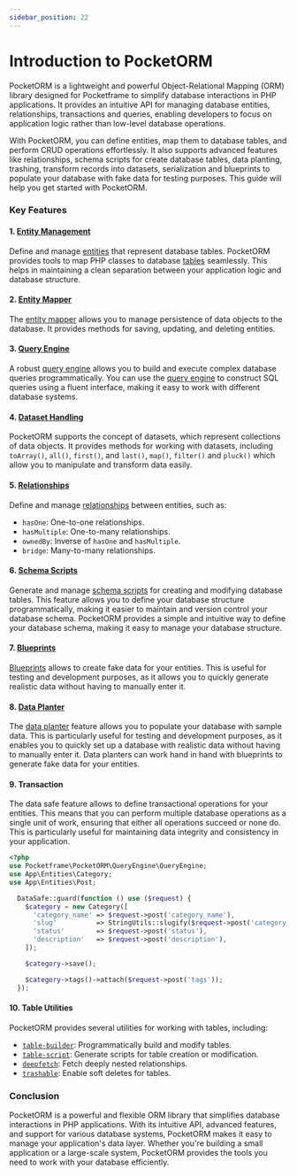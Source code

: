 ```yaml
---
sidebar_position: 22
---
```

# Introduction to PocketORM

PocketORM is a lightweight and powerful Object-Relational Mapping (ORM) library designed for Pocketframe to simplify database interactions in PHP applications. It provides an intuitive API for managing database entities, relationships, transactions and queries, enabling developers to focus on application logic rather than low-level database operations.

With PocketORM, you can define entities, map them to database tables, and perform CRUD operations effortlessly. It also supports advanced features like relationships, schema scripts for create database tables, data planting, trashing, transform records into datasets, serialization and blueprints to populate your database with fake data for testing purposes. This guide will help you get started with PocketORM.

### Key Features

#### 1. [Entity Management](/docs/pocketORM/entity.md)
Define and manage [entities](/docs/pocketORM/entity.md) that represent database tables. PocketORM provides tools to map PHP classes to database [tables](/docs/pocketORM/schemascript.md) seamlessly. This helps in maintaining a clean separation between your application logic and database structure.

#### 2. [Entity Mapper](/docs/pocketORM/entity-mapper.md)
The [entity mapper](/docs/pocketORM/entity-mapper.md) allows you to manage persistence of data objects to the database. It provides methods for saving, updating, and deleting entities.

#### 3. [Query Engine](/docs/pocketORM/query-engine.md)
A robust [query engine](/docs/pocketORM/query-engine.md) allows you to build and execute complex database queries programmatically. You can use the [query engine](/docs/pocketORM/query-engine.md) to construct SQL queries using a fluent interface, making it easy to work with different database systems.

#### 4. [Dataset Handling](/docs/pocketORM/dataset.md)
PocketORM supports the concept of datasets, which represent collections of data objects. It provides methods for working with datasets, including `toArray()`, `all()`, `first()`, and `last()`, `map()`, `filter()` and `pluck()` which allow you to manipulate and transform data easily.

#### 5. [Relationships](/docs/pocketORM/relationship.md)
Define and manage [relationships](/docs/pocketORM/relationship.md) between entities, such as:
- `hasOne`: One-to-one relationships.
- `hasMultiple`: One-to-many relationships.
- `ownedBy`: Inverse of `hasOne` and `hasMultiple`.
- `bridge`: Many-to-many relationships.


#### 6. [Schema Scripts](/docs/pocketORM/schemascript.md)
Generate and manage [schema scripts](/docs/pocketORM/schemascript.md) for creating and modifying database tables. This feature allows you to define your database structure programmatically, making it easier to maintain and version control your database schema. PocketORM provides a simple and intuitive way to define your database schema, making it easy to manage your database structure.

#### 7. [Blueprints](/docs/pocketORM/blueprint.md)
[Blueprints](/docs/pocketORM/blueprint.md) allows to create fake data for your entities. This is useful for testing and development purposes, as it allows you to quickly generate realistic data without having to manually enter it.

#### 8. [Data Planter](/docs/pocketORM/dataplanter.md)
The [data planter](/docs/pocketORM/dataplanter.md) feature allows you to populate your database with sample data. This is particularly useful for testing and development purposes, as it enables you to quickly set up a database with realistic data without having to manually enter it. Data planters can work hand in hand with blueprints to generate fake data for your entities.

#### 9. Transaction
The data safe feature allows to define transactional operations for your entities. This means that you can perform multiple database operations as a single unit of work, ensuring that either all operations succeed or none do. This is particularly useful for maintaining data integrity and consistency in your application.

```php showLineNumbers
<?php
use Pocketframe\PocketORM\QueryEngine\QueryEngine;
use App\Entities\Category;
use App\Entities\Post;

  DataSafe::guard(function () use ($request) {
    $category = new Category([
      'category_name' => $request->post('category_name'),
      'slug'          => StringUtils::slugify($request->post('category_name')),
      'status'        => $request->post('status'),
      'description'   => $request->post('description'),
    ]);

    $category->save();

    $category->tags()->attach($request->post('tags'));
  });
```


#### 10. Table Utilities
PocketORM provides several utilities for working with tables, including:
- [`table-builder`](/docs/pocketORM/schemascript.md): Programmatically build and modify tables.
- [`table-script`](/docs/pocketORM/schemascript.md): Generate scripts for table creation or modification.
- [`deepfetch`](/docs/pocketORM/entity.md): Fetch deeply nested relationships.
- [`trashable`](/docs/pocketORM/entity.md): Enable soft deletes for tables.

### Conclusion
PocketORM is a powerful and flexible ORM library that simplifies database interactions in PHP applications. With its intuitive API, advanced features, and support for various database systems, PocketORM makes it easy to manage your application's data layer. Whether you're building a small application or a large-scale system, PocketORM provides the tools you need to work with your database efficiently.

